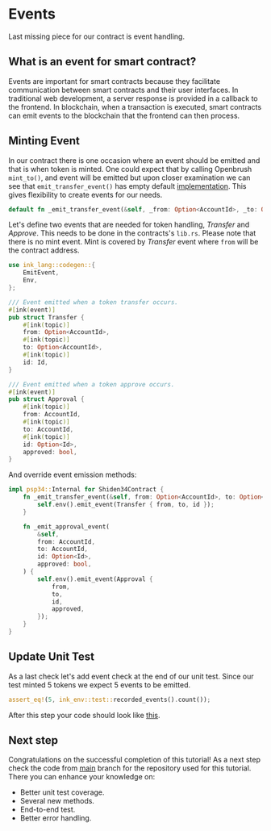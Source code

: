# Events
Last missing piece for our contract is event handling.

## What is an event for smart contract?
Events are important for smart contracts because they facilitate communication between smart contracts and their user interfaces. In traditional web development, a server response is provided in a callback to the frontend. In blockchain, when a transaction is executed, smart contracts can emit events to the blockchain that the frontend can then process. 

## Minting Event
In our contract there is one occasion where an event should be emitted and that is when token is minted.
One could expect that by calling Openbrush `mint_to()`, and event will be emitted but upon closer examination we can see that `emit_transfer_event()` has empty default [implementation](https://github1s.com/Supercolony-net/openbrush-contracts/blob/main/contracts/src/token/psp34/psp34.rs#L151-L152). This gives flexibility to create events for our needs.

```rust
default fn _emit_transfer_event(&self, _from: Option<AccountId>, _to: Option<AccountId>, _id: Id) {}
```
Let's define two events that are needed for token handling, *Transfer* and *Approve*. This needs to be done in the contracts's `lib.rs`. Please note that there is no mint event. Mint is covered by *Transfer* event where `from` will be the contract address.
```rust
use ink_lang::codegen::{
    EmitEvent,
    Env,
};

/// Event emitted when a token transfer occurs.
#[ink(event)]
pub struct Transfer {
    #[ink(topic)]
    from: Option<AccountId>,
    #[ink(topic)]
    to: Option<AccountId>,
    #[ink(topic)]
    id: Id,
}

/// Event emitted when a token approve occurs.
#[ink(event)]
pub struct Approval {
    #[ink(topic)]
    from: AccountId,
    #[ink(topic)]
    to: AccountId,
    #[ink(topic)]
    id: Option<Id>,
    approved: bool,
}
```
And override event emission methods:
```rust
impl psp34::Internal for Shiden34Contract {
    fn _emit_transfer_event(&self, from: Option<AccountId>, to: Option<AccountId>, id: Id) {
        self.env().emit_event(Transfer { from, to, id });
    }

    fn _emit_approval_event(
        &self,
        from: AccountId,
        to: AccountId,
        id: Option<Id>,
        approved: bool,
    ) {
        self.env().emit_event(Approval {
            from,
            to,
            id,
            approved,
        });
    }
}
```

## Update Unit Test
As a last check let's add event check at the end of our unit test. Since our test minted 5 tokens we expect 5 events to be emitted.
```rust
assert_eq!(5, ink_env::test::recorded_events().count());
```

After this step your code should look like [this](https://github.com/swanky-dapps/nft/tree/tutorial/events).
## Next step
Congratulations on the successful completion of this tutorial!
As a next step check the code from [main](https://github.com/swanky-dapps/nft/) branch for the repository used for this tutorial. There you can enhance your knowledge on:
- Better unit test coverage.
- Several new methods.
- End-to-end test.
- Better error handling.
